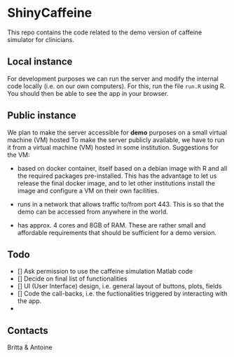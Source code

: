 # ShinyCaffeine
This repo contains the code related to the demo version of caffeine simulator for clinicians. 

## Local instance
For development purposes we can run the server and modify the internal code locally (i.e. on our own computers).
For this, run the file `run.R` using R.
You should then be able to see the app in your browser.

## Public instance
We plan to make the server accessible for **demo** purposes on a small virtual machine (VM) hosted
To make the server publicly available, we have to run it from a virtual machine (VM) hosted in some institution.
Suggestions for the VM:
- based on docker container, itself based on a debian image with R and all the required packages pre-installed. This has the advantage to let us release the final docker image, and to let other institutions install the image and configure a VM on their own facilities.

- runs in a network that allows traffic to/from port 443. This is so that the demo can be accessed from anywhere in the world.

- has approx. 4 cores and 8GB of RAM. These are rather small and affordable requirements that should be sufficient for a demo version.

## Todo
- [] Ask permission to use the caffeine simulation Matlab code
- [] Decide on final list of functionalities
- [] UI (User Interface) design, i.e. general layout of buttons, plots, fields
- [] Code the call-backs, i.e. the fuctionalities triggered by interacting with the app.
- 
 
## Contacts
Britta & Antoine
 
